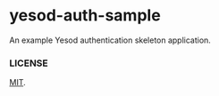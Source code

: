 yesod-auth-sample
===

An example Yesod authentication skeleton application.

### LICENSE

[MIT](LICENSE).
